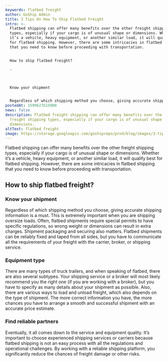 ```yaml
---
keywords: flatbed freight
author: GoShip Admin
title: 3 Tips On How To Ship Flatbed Freight
intro: >-
  Flatbed shipping can offer many benefits over the other freight shipping
  types, especially if your cargo is of unusual shape or dimensions. Whether
  it’s a vehicle, heavy equipment, or another similar load, it will qualify best
  for flatbed shipping. However, there are some intricacies in flatbed shipping
  that you need to know before proceeding with transportation. 


  How to ship flatbed freight?

  -



  Know your shipment


  Regardless of which shipping method you choose, giving accurate shipping information is a m
postedAt: 1599627615000
news: false
description: Flatbed freight shipping can offer many benefits over the other
  freight shipping types, especially if your cargo is of unusual shape or
  dimensions.
altText: flatbed freight
image: https://storage.googleapis.com/goshiprepo/prod/blog/images/3-tips-on-how-to-ship-flatbed-freight.jpg
---
```

Flatbed shipping can offer many benefits over the other freight shipping types, especially if your cargo is of unusual shape or dimensions. Whether it’s a vehicle, heavy equipment, or another similar load, it will qualify best for flatbed shipping. However, there are some intricacies in flatbed shipping that you need to know before proceeding with transportation.

## How to ship flatbed freight?

### Know your shipment

Regardless of which shipping method you choose, giving accurate shipping information is a must. This is extremely important when you are shipping oversize loads. Often, flatbed shipments require special permits to have specific regulations, so wrong weight or dimensions can result in extra charges. Shipment packaging and securing also matters. Flatbed shipments can be reliably fixed and taped from all sides, but you have to communicate all the requirements of your freight with the carrier, broker, or shipping service.

### Equipment type

There are many types of truck trailers, and when speaking of flatbed, there are also several subtypes. Your shipping service or a broker will most likely recommend you the right one (if you are working with a broker), but you have to specify as many details about your shipment as possible. Also, there are various ways to load and unload freight, which also depends on the type of shipment. The more correct information you have, the more chances you have to arrange a smooth and successful shipment with an accurate price estimate.

### Find reliable partners

Eventually, it all comes down to the service and equipment quality. It’s important to choose experienced shipping services or carriers because flatbed shipping is not an easy process with all the regulations and operational challenges. By working with a reliable shipping platform, you significantly reduce the chances of freight damage or other risks.